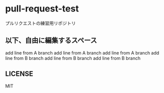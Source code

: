 # pull-request-test

プルリクエストの練習用リポジトリ

## 以下、自由に編集するスペース

add line from A branch
add line from A branch
add line from A branch
add line from B branch
add line from B branch
add line from B branch

## LICENSE

MIT
